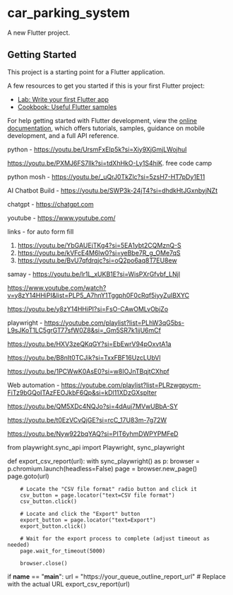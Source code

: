 # car_parking_system

A new Flutter project.

## Getting Started

This project is a starting point for a Flutter application.

A few resources to get you started if this is your first Flutter project:

- [Lab: Write your first Flutter app](https://docs.flutter.dev/get-started/codelab)
- [Cookbook: Useful Flutter samples](https://docs.flutter.dev/cookbook)

For help getting started with Flutter development, view the
[online documentation](https://docs.flutter.dev/), which offers tutorials,
samples, guidance on mobile development, and a full API reference.


python - https://youtu.be/UrsmFxEIp5k?si=Xiy9XjGmjLWojhuI


https://youtu.be/PXMJ6FS7llk?si=tdXhHkO-Ly1S4hiK.  free code camp

python mosh - https://youtu.be/_uQrJ0TkZlc?si=5zsH7-HT7pDy1E11



AI Chatbot Build - https://youtu.be/SWP3k-24jT4?si=dhdkHtJGxnbyjNZt


chatgpt - https://chatgpt.com

youtube - https://www.youtube.com/

links - for auto form fill

1. https://youtu.be/YbGAUEjTKg4?si=5EA1ybt2CQMznQ-S
2. https://youtu.be/kVFcE4M6lw0?si=yeBbe7R_g_OMe7qS
3. https://youtu.be/BvU7qfdrqjc?si=oQ2po6aq8T7EU8ew

samay - https://youtu.be/lr1L_xUKB1E?si=WisPXrGfvbf_LNjl



https://www.youtube.com/watch?v=y8zY14HHiPI&list=PLP5_A7hnY1Tggph0F0cRqf5iyyZuIBXYC


https://youtu.be/y8zY14HHiPI?si=FsO-CAwOMLvObjZo


playwright - https://youtube.com/playlist?list=PLhW3qG5bs-L9sJKoT1LC5grGT77sfW0Z8&si=_Gm5SR7k1ijU6mCf

https://youtu.be/HXV3zeQKqGY?si=EbEwrV94pOxvtA1a


https://youtu.be/B8nIt0TCJik?si=TxxFBF16UzcLUbVl


https://youtu.be/1PCWwK0AsE0?si=w8IOJnTBqjtCXhpf


Web automation - https://youtube.com/playlist?list=PLRzwgpycm-FiTz9bGQoITAzFEOJkbF6Qp&si=kDl11XDzGXspIter




https://youtu.be/QM5XDc4NQJo?si=4dAuj7MVwUBbA-SY

https://youtu.be/t0EzVCvQjGE?si=rcC_17U83m-7g72W


https://youtu.be/Nyw922bqYAQ?si=PIT6yhmDWPYPMFeD







from playwright.sync_api import Playwright, sync_playwright

def export_csv_report(url):
    with sync_playwright() as p:
        browser = p.chromium.launch(headless=False)
        page = browser.new_page()
        page.goto(url)

        # Locate the "CSV file format" radio button and click it
        csv_button = page.locator("text=CSV file format")
        csv_button.click()

        # Locate and click the "Export" button
        export_button = page.locator("text=Export")
        export_button.click()

        # Wait for the export process to complete (adjust timeout as needed)
        page.wait_for_timeout(5000)

        browser.close()

if __name__ == "__main__":
    url = "https://your_queue_outline_report_url"  # Replace with the actual URL
    export_csv_report(url)






